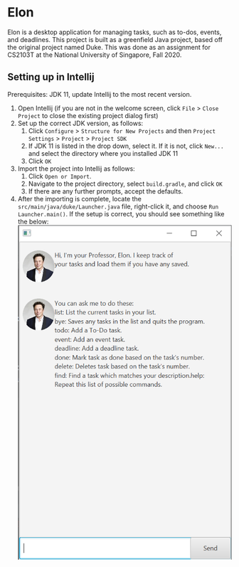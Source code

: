 # Elon
Elon is a desktop application for managing tasks, such as to-dos, events,
and deadlines. This project is built as a greenfield Java project, based off the
original project named Duke. This was done as an assignment for CS2103T at 
the National University of Singapore, Fall 2020.

## Setting up in Intellij

Prerequisites: JDK 11, update Intellij to the most recent version.

1. Open Intellij (if you are not in the welcome screen, click `File` > `Close Project`
   to close the existing project dialog first)
1. Set up the correct JDK version, as follows:
   1. Click `Configure` > `Structure for New Projects` and then `Project Settings` > `Project` > `Project SDK`
   1. If JDK 11 is listed in the drop down, select it. If it is not, click `New...` and select the directory
      where you installed JDK 11
   1. Click `OK`
1. Import the project into Intellij as follows:
   1. Click `Open or Import`.
   1. Navigate to the project directory, select `build.gradle`, and click `OK`
   1. If there are any further prompts, accept the defaults.
1. After the importing is complete, locate the `src/main/java/duke/Launcher.java` file, right-click it, and choose
   `Run Launcher.main()`. If the setup is correct, you should see something like the below:\
   ![Image of Elon Program](docs/Ui_Intro_Screen.png)
